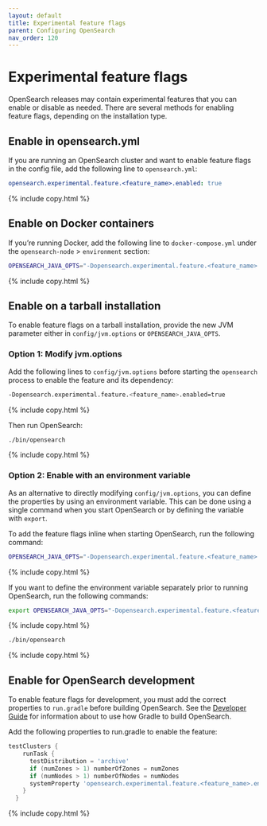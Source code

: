 ```yaml
---
layout: default
title: Experimental feature flags
parent: Configuring OpenSearch
nav_order: 120
---
```


# Experimental feature flags

OpenSearch releases may contain experimental features that you can enable or disable as needed. There are several methods for enabling feature flags, depending on the installation type. 

## Enable in opensearch.yml

If you are running an OpenSearch cluster and want to enable feature flags in the config file, add the following line to `opensearch.yml`:

```yaml
opensearch.experimental.feature.<feature_name>.enabled: true
```
{% include copy.html %}

## Enable on Docker containers

If you’re running Docker, add the following line to `docker-compose.yml` under the `opensearch-node` > `environment` section:

```bash
OPENSEARCH_JAVA_OPTS="-Dopensearch.experimental.feature.<feature_name>.enabled=true"
```
{% include copy.html %}

## Enable on a tarball installation

To enable feature flags on a tarball installation, provide the new JVM parameter either in `config/jvm.options` or `OPENSEARCH_JAVA_OPTS`.

### Option 1: Modify jvm.options

Add the following lines to `config/jvm.options` before starting the `opensearch` process to enable the feature and its dependency:

```bash
-Dopensearch.experimental.feature.<feature_name>.enabled=true
```
{% include copy.html %}

Then run OpenSearch:

```bash
./bin/opensearch
```
{% include copy.html %}

### Option 2: Enable with an environment variable

As an alternative to directly modifying `config/jvm.options`, you can define the properties by using an environment variable. This can be done using a single command when you start OpenSearch or by defining the variable with `export`.

To add the feature flags inline when starting OpenSearch, run the following command:

```bash
OPENSEARCH_JAVA_OPTS="-Dopensearch.experimental.feature.<feature_name>.enabled=true" ./opensearch-{{site.opensearch_version}}/bin/opensearch
```
{% include copy.html %}

If you want to define the environment variable separately prior to running OpenSearch, run the following commands:

```bash
export OPENSEARCH_JAVA_OPTS="-Dopensearch.experimental.feature.<feature_name>.enabled=true"
```
{% include copy.html %}

```bash
./bin/opensearch
```
{% include copy.html %}

## Enable for OpenSearch development

To enable feature flags for development, you must add the correct properties to `run.gradle` before building OpenSearch. See the [Developer Guide](https://github.com/opensearch-project/OpenSearch/blob/main/DEVELOPER_GUIDE.md) for information about to use how Gradle to build OpenSearch.

Add the following properties to run.gradle to enable the feature:

```gradle
testClusters {
    runTask {
      testDistribution = 'archive'
      if (numZones > 1) numberOfZones = numZones
      if (numNodes > 1) numberOfNodes = numNodes
      systemProperty 'opensearch.experimental.feature.<feature_name>.enabled', 'true'
    }
  }
```
{% include copy.html %}